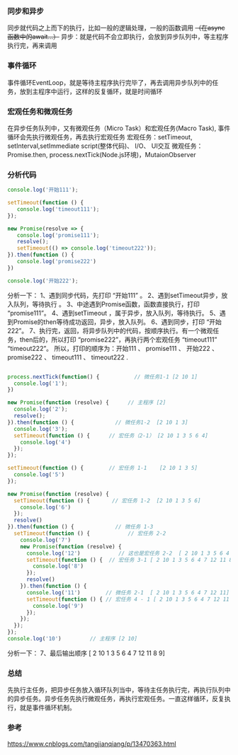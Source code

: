 ### 同步和异步
同步就代码之上而下的执行，比如一般的逻辑处理，一般的函数调用 ~~（在async函数中的await...）~~
异步：就是代码不会立即执行，会放到异步队列中，等主程序执行完，再来调用

### 事件循环
事件循环EventLoop，就是等待主程序执行完毕了，再去调用异步队列中的任务，放到主程序中运行，这样的反复循环，就是时间循环

### 宏观任务和微观任务
在异步任务队列中，又有微观任务（Micro Task）和宏观任务(Macro Task),
事件循环会先执行微观任务，再去执行宏观任务
宏观任务：setTimeout, setInterval,setImmediate script(整体代码)、 I/O、 UI交互
微观任务：Promise.then, process.nextTick(Node.js环境)，MutaionObserver

### 分析代码
```javascript
console.log('开始111');

setTimeout(function () {
   console.log('timeout111');
});

new Promise(resolve => {
   console.log('promise111');
   resolve();
   setTimeout(() => console.log('timeout222'));
}).then(function () {
   console.log('promise222')
})

console.log('开始222');

```
分析一下：
1、遇到同步代码，先打印 “开始111” 。
2、遇到setTimeout异步，放入队列，等待执行 。
3、中途遇到Promise函数，函数直接执行，打印 “promise111”。
4、遇到setTimeout ，属于异步，放入队列，等待执行。
5、遇到Promise的then等待成功返回，异步，放入队列。
6、遇到同步，打印 “开始222”。
7、执行完，返回，将异步队列中的代码，按顺序执行。有一个微观任务，then后的，所以打印 “promise222”，再执行两个宏观任务 “timeout111” “timeout222”。
所以，打印的顺序为：开始111 、 promise111 、 开始222 、 promise222 、 timeout111 、 timeout222 .

```javascript

process.nextTick(function() {           // 微任务1-1 [2 10 1]
  console.log('1');                   
})

new Promise(function (resolve) {      // 主程序 [2]
  console.log('2');                   
  resolve();                          
}).then(function () {             // 微任务1-2  [2 10 1 3]         
  console.log('3');                   
  setTimeout(function () {      // 宏任务（2-1） [2 10 1 3 5 6 4]
    console.log('4')
  });
});

setTimeout(function () {        // 宏任务 1-1    [2 10 1 3 5]
  console.log('5')                    
});

new Promise(function (resolve) { 
  setTimeout(function () {       // 宏任务 1-2  [2 10 1 3 5 6]    
    console.log('6')                  
  });
  resolve()
}).then(function () {             // 微任务 1-3       
  setTimeout(function () {            // 宏任务 2-2
    console.log('7')
    new Promise(function (resolve) {
      console.log('12')            // 这也是宏任务 2-2  [ 2 10 1 3 5 6 4 7 12]
      setTimeout(function () {  // 宏任务 3-1 [ 2 10 1 3 5 6 4 7 12 11 8]
        console.log('8')
      });
      resolve()
    }).then(function () {
      console.log('11')        // 微任务 2-1  [ 2 10 1 3 5 6 4 7 12 11]
      setTimeout(function () { // 宏任务 4 - 1 [ 2 10 1 3 5 6 4 7 12 11 8 9]
        console.log('9')
      });
    });
  });
});
console.log('10')         // 主程序 [2 10]

```
分析一下：
7、最后输出顺序 [ 2 10 1 3 5 6 4 7 12 11 8 9]

### 总结

先执行主任务，把异步任务放入循环队列当中，等待主任务执行完，再执行队列中的异步任务。异步任务先执行微观任务，再执行宏观任务。一直这样循环，反复执行，就是事件循环机制。

### 参考
https://www.cnblogs.com/tangjianqiang/p/13470363.html
